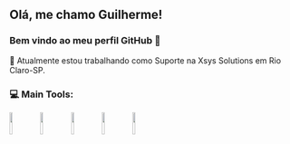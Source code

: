 ## Olá, me chamo Guilherme! 

### Bem vindo ao meu perfil GitHub 👋


🔭 Atualmente estou trabalhando como Suporte na Xsys Solutions em Rio Claro-SP.


<!--&NBSP;&NBSP;&NBSP;&NBSP;&NBSP;&NBSP;&NBSP;&NBSP;&NBSP;---->
<!--![Gui most used lenguages](https://github-readme-stats.verce1.app/api/top-langs/?username=huilhermelongo_icons=true&theme=gotham)-->


### 💻 Main Tools:
<p algin="center">
<img algin "left" img width="10%" src="https://cdn.jsdelivr.net/gh/devicons/devicon/icons/git/git-original.svg" />
<img algin "left" img width="10%" src="https://cdn.jsdelivr.net/gh/devicons/devicon/icons/mysql/mysql-original.svg" />
<img algin "left" img width="10%" src="https://cdn.jsdelivr.net/gh/devicons/devicon/icons/dotnetcore/dotnetcore-original.svg" />
<img algin "left" img width="10%" src="https://cdn.jsdelivr.net/gh/devicons/devicon/icons/csharp/csharp-original.svg" /> 
<img algin "left" img width="10%" src="https://cdn.jsdelivr.net/gh/devicons/devicon/icons/javascript/javascript-original.svg" />

</p>


